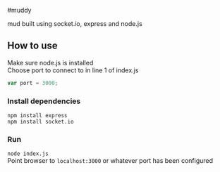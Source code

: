 #muddy

mud built using socket.io, express and node.js

## How to use
Make sure node.js is installed  
Choose port to connect to in line 1 of index.js
```js
var port = 3000;
```

### Install dependencies
`npm install express`  
`npm install socket.io`

### Run
`node index.js`  
Point browser to `localhost:3000` or whatever port has been configured
